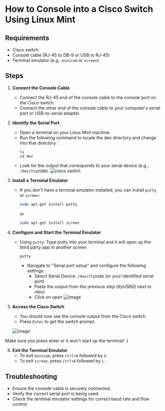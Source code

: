 # How to Console into a Cisco Switch Using Linux Mint 

## Requirements
- Cisco switch
- Console cable (RJ-45 to DB-9 or USB to RJ-45)
- Terminal emulator (e.g., `minicom` or `screen`)

## Steps

1. **Connect the Console Cable**
    - Connect the RJ-45 end of the console cable to the console port on the Cisco switch.
    - Connect the other end of the console cable to your computer's serial port or USB-to-serial adapter.

2. **Identify the Serial Port**
    - Open a terminal on your Linux Mint machine.    
    - Run the following command to locate the dev directory and change into that directory :
      ```
      ls
      cd dev
      
      ```
    - Look for the output that corresponds to your serial device (e.g., `/dev/ttyUSB0`).
![cisco switch](https://github.com/user-attachments/assets/3d5d2946-ef8b-4747-b428-af626b472700)

3. **Install a Terminal Emulator**
    - If you don't have a terminal emulator installed, you can install `putty` or `screen`:
      ```bash
      sudo apt-get install putty
      ```
      or
      ```bash
      sudo apt-get install screen
      ```

4. **Configure and Start the Terminal Emulator**
    - Using `putty`:
   Type putty into your terminal and it will open up the third party app in another screen
      ```bash
      putty
      ```
      - Navigate to "Serial port setup" and configure the following settings:
         - Select Serial Device: `/dev/ttyUSB0` (or your identified serial port)
         - Paste the output from the previous step (ttyUSB0) next to /dev/
         - Click on open
    ![image](https://github.com/user-attachments/assets/1c325dfb-205d-406c-85f3-8f8d99b10469)


5. **Access the Cisco Switch**
    - You should now see the console output from the Cisco switch.
    - Press `Enter` to get the switch prompt.
      
    ![image](https://github.com/user-attachments/assets/2368ecc3-8ab8-4af7-a85d-c115b78377f1)

 Make sure you press enter or it won't start up the terminal! :) 

6. **Exit the Terminal Emulator**
    - To exit `minicom`, press `Ctrl+A` followed by `X`.
    - To exit `screen`, press `Ctrl+A` followed by `\`.

## Troubleshooting
- Ensure the console cable is securely connected.
- Verify the correct serial port is being used.
- Check the terminal emulator settings for correct baud rate and flow control.
